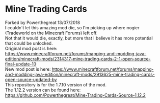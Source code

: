# Mine Trading Cards
Forked by Powerthegreat 13/07/2018<br />
I couldn't let this amazing mod die, so I'm picking up where nogier (Tradeworld on the Minecraft Forums) left off.<br />
Not that it would die, exactly, but more that I believe it has more potential that could be unlocked.<br />
Original mod post is here: https://www.minecraftforum.net/forums/mapping-and-modding-java-edition/minecraft-mods/2314317-mine-trading-cards-2-1-open-source-final-update-10<br />
New mod post is here: https://www.minecraftforum.net/forums/mapping-and-modding-java-edition/minecraft-mods/2913625-mine-trading-cards-open-source-updated-by<br />
This repository is for the 1.7.10 version of the mod.<br />
The 1.12.2 version can be found here: https://github.com/Powerthegreat/Mine-Trading-Cards-Source-1.12.2<br />
